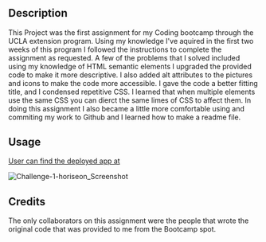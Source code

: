 # <challenge-1-horiseon>

## Description
    
This Project was the first assignment for my Coding bootcamp through the UCLA extension program. Using my knowledge I've aquired in the first two weeks of this program I followed the instructions to complete the assignment as requested. A few of the problems that I solved included using my knowledge of HTML semantic elements I upgraded the provided code to make it more descriptive. I also added alt attributes to the pictures and icons to make the code more accessible. I gave the code a better fitting title, and I condensed repetitive CSS. I learned that when multiple elements use the same CSS you can dierct the same limes of CSS to affect them. In doing this assignment I also became a little more comfortable using and commiting my work to Github and I learned how to make a readme file. 
    
## Usage

[User can find the deployed app at](https://3enhobson.github.io/challenge-1-horiseon/)
    
![Challenge-1-horiseon_Screenshot](assets/images/Screenshot.jpg)
    
    
## Credits
    
The only collaborators on this assignment were the people that wrote the original code that was provided to me from the Bootcamp spot.